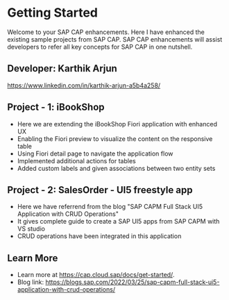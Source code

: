 # Getting Started

Welcome to your SAP CAP enhancements. Here I have enhanced the existing sample projects from SAP CAP.
SAP CAP enhancements will assist developers to refer all key concepts for SAP CAP in one nutshell. 

## Developer: Karthik Arjun 

https://www.linkedin.com/in/karthik-arjun-a5b4a258/

## Project - 1: iBookShop
- Here we are extending the iBookShop Fiori application with enhanced UX 
- Enabling the Fiori preview to visualize the content on the responsive table 
- Using Fiori detail page to navigate the application flow
- Implemented additional actions for tables 
- Added custom labels and given associations between two entity sets 


## Project - 2: SalesOrder - UI5 freestyle app

- Here we have referrend from the blog "SAP CAPM Full Stack UI5 Application with CRUD Operations"
- It gives complete guide to create a SAP UI5 apps from SAP CAPM with VS studio 
- CRUD operations have been integrated in this application 

## Learn More
- Learn more at https://cap.cloud.sap/docs/get-started/.
- Blog link: https://blogs.sap.com/2022/03/25/sap-capm-full-stack-ui5-application-with-crud-operations/


